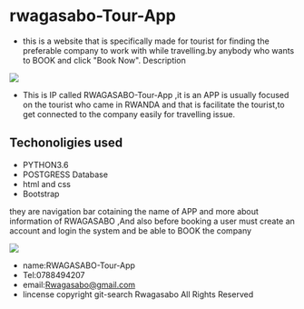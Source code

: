# rwagasabo-Tour-App
- this is a website that is specifically made for tourist  for finding the preferable company to work with while travelling.by anybody who wants to BOOK and click "Book Now".
Description
<img src="https://ktpress.rw/wp-content/uploads/2017/06/Rwiza-village-Karongi.jpg">



- This is IP called RWAGASABO-Tour-App ,it is an APP  is usually focused on the tourist who came in RWANDA and that is facilitate the tourist,to get connected to the company easily for travelling issue.

## Techonoligies used
- PYTHON3.6
- POSTGRESS Database
- html and css
- Bootstrap


they are navigation bar cotaining the name of APP and more about information of RWAGASABO ,And also before  booking
a user must  create an account and login the system and be able to BOOK  the company

<img src="https://www.rwandagorilla.com/wp-content/uploads/2017/10/Bisate-Lodge-1.jpg">


- name:RWAGASABO-Tour-App
- Tel:0788494207
- email:Rwagasabo@gmail.com
- lincense
copyright git-search Rwagasabo All Rights Reserved
